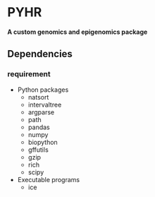 # PYHR

**A custom genomics and epigenomics package**

## Dependencies

### requirement
- Python packages
    - natsort
    - intervaltree
    - argparse
    - path
    - pandas
    - numpy
    - biopython
    - gffutils
    - gzip
    - rich
    - scipy
- Executable programs
    - ice


